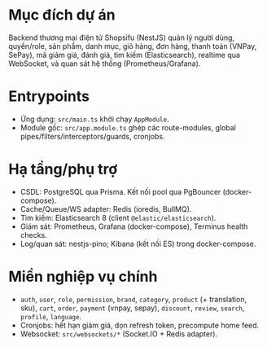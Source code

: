 # Mục đích dự án
Backend thương mại điện tử Shopsifu (NestJS) quản lý người dùng, quyền/role, sản phẩm, danh mục, giỏ hàng, đơn hàng, thanh toán (VNPay, SePay), mã giảm giá, đánh giá, tìm kiếm (Elasticsearch), realtime qua WebSocket, và quan sát hệ thống (Prometheus/Grafana).

# Entrypoints
- Ứng dụng: `src/main.ts` khởi chạy `AppModule`.
- Module gốc: `src/app.module.ts` ghép các route-modules, global pipes/filters/interceptors/guards, cronjobs.

# Hạ tầng/phụ trợ
- CSDL: PostgreSQL qua Prisma. Kết nối pool qua PgBouncer (docker-compose).
- Cache/Queue/WS adapter: Redis (ioredis, BullMQ).
- Tìm kiếm: Elasticsearch 8 (client `@elastic/elasticsearch`).
- Giám sát: Prometheus, Grafana (docker-compose), Terminus health checks.
- Log/quan sát: nestjs-pino; Kibana (kết nối ES) trong docker-compose.

# Miền nghiệp vụ chính
- `auth`, `user`, `role`, `permission`, `brand`, `category`, `product` (+ translation, sku), `cart`, `order`, `payment` (vnpay, sepay), `discount`, `review`, `search`, `profile`, `language`.
- Cronjobs: hết hạn giảm giá, dọn refresh token, precompute home feed.
- Websocket: `src/websockets/*` (Socket.IO + Redis adapter).